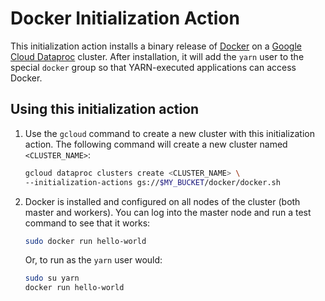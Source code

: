 # Docker Initialization Action

This initialization action installs a binary release of
[Docker](https://www.docker.com/) on a [Google Cloud
Dataproc](https://cloud.google.com/dataproc) cluster. After installation, it
will add the `yarn` user to the special `docker` group so that YARN-executed
applications can access Docker.

## Using this initialization action

1. Use the `gcloud` command to create a new cluster with this initialization
   action. The following command will create a new cluster named
   `<CLUSTER_NAME>`:

    ```bash
    gcloud dataproc clusters create <CLUSTER_NAME> \
    --initialization-actions gs://$MY_BUCKET/docker/docker.sh
    ```

1. Docker is installed and configured on all nodes of the cluster (both master
   and workers). You can log into the master node and run a test command to see
   that it works:

    ```bash
    sudo docker run hello-world
    ```

    Or, to run as the `yarn` user would:

     ```bash
     sudo su yarn
     docker run hello-world
     ```
